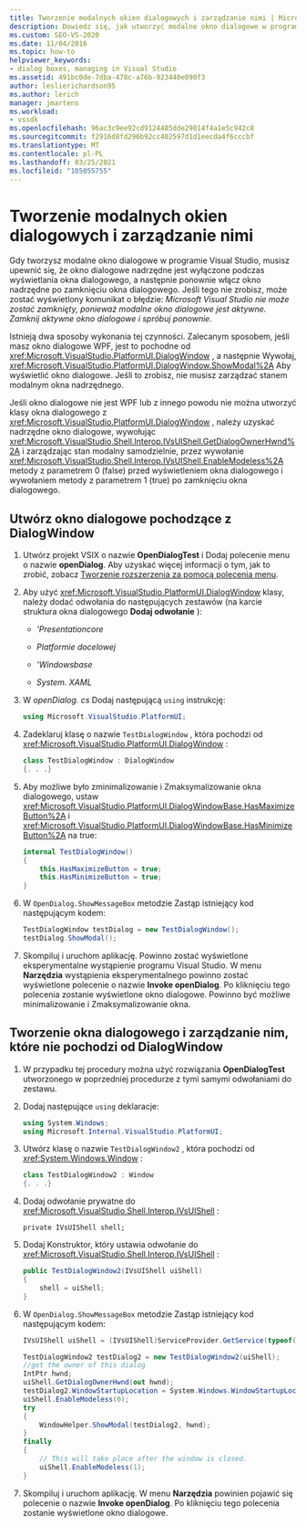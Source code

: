 ```yaml
---
title: Tworzenie modalnych okien dialogowych i zarządzanie nimi | Microsoft Docs
description: Dowiedz się, jak utworzyć modalne okno dialogowe w programie Visual Studio, zarówno przy użyciu DialogWindow, jak i bez użycia DialogWindow.
ms.custom: SEO-VS-2020
ms.date: 11/04/2016
ms.topic: how-to
helpviewer_keywords:
- dialog boxes, managing in Visual Studio
ms.assetid: 491bc0de-7dba-478c-a76b-923440e090f3
author: leslierichardson95
ms.author: lerich
manager: jmartens
ms.workload:
- vssdk
ms.openlocfilehash: 96ac3c9ee92cd9124485dde29814f4a1e5c942c8
ms.sourcegitcommit: f2916d8fd296b92cc402597d1d1eecda4f6cccbf
ms.translationtype: MT
ms.contentlocale: pl-PL
ms.lasthandoff: 03/25/2021
ms.locfileid: "105055755"
---
```

# <a name="create-and-manage-modal-dialog-boxes"></a>Tworzenie modalnych okien dialogowych i zarządzanie nimi
Gdy tworzysz modalne okno dialogowe w programie Visual Studio, musisz upewnić się, że okno dialogowe nadrzędne jest wyłączone podczas wyświetlania okna dialogowego, a następnie ponownie włącz okno nadrzędne po zamknięciu okna dialogowego. Jeśli tego nie zrobisz, może zostać wyświetlony komunikat o błędzie: *Microsoft Visual Studio nie może zostać zamknięty, ponieważ modalne okno dialogowe jest aktywne. Zamknij aktywne okno dialogowe i spróbuj ponownie.*

Istnieją dwa sposoby wykonania tej czynności. Zalecanym sposobem, jeśli masz okno dialogowe WPF, jest to pochodne od <xref:Microsoft.VisualStudio.PlatformUI.DialogWindow> , a następnie Wywołaj, <xref:Microsoft.VisualStudio.PlatformUI.DialogWindow.ShowModal%2A> Aby wyświetlić okno dialogowe. Jeśli to zrobisz, nie musisz zarządzać stanem modalnym okna nadrzędnego.

Jeśli okno dialogowe nie jest WPF lub z innego powodu nie można utworzyć klasy okna dialogowego z <xref:Microsoft.VisualStudio.PlatformUI.DialogWindow> , należy uzyskać nadrzędne okno dialogowe, wywołując <xref:Microsoft.VisualStudio.Shell.Interop.IVsUIShell.GetDialogOwnerHwnd%2A> i zarządzając stan modalny samodzielnie, przez wywołanie <xref:Microsoft.VisualStudio.Shell.Interop.IVsUIShell.EnableModeless%2A> metody z parametrem 0 (false) przed wyświetleniem okna dialogowego i wywołaniem metody z parametrem 1 (true) po zamknięciu okna dialogowego.

## <a name="create-a-dialog-box-derived-from-dialogwindow"></a>Utwórz okno dialogowe pochodzące z DialogWindow

1. Utwórz projekt VSIX o nazwie **OpenDialogTest** i Dodaj polecenie menu o nazwie **openDialog**. Aby uzyskać więcej informacji o tym, jak to zrobić, zobacz [Tworzenie rozszerzenia za pomocą polecenia menu](../extensibility/creating-an-extension-with-a-menu-command.md).

2. Aby użyć <xref:Microsoft.VisualStudio.PlatformUI.DialogWindow> klasy, należy dodać odwołania do następujących zestawów (na karcie struktura okna dialogowego **Dodaj odwołanie** ):

    - *'Presentationcore*

    - *Platformie docelowej*

    - *'Windowsbase*

    - *System. XAML*

3. W *openDialog. cs* Dodaj następującą `using` instrukcję:

    ```csharp
    using Microsoft.VisualStudio.PlatformUI;
    ```

4. Zadeklaruj klasę o nazwie `TestDialogWindow` , która pochodzi od <xref:Microsoft.VisualStudio.PlatformUI.DialogWindow> :

    ```csharp
    class TestDialogWindow : DialogWindow
    {. . .}
    ```

5. Aby możliwe było zminimalizowanie i Zmaksymalizowanie okna dialogowego, ustaw <xref:Microsoft.VisualStudio.PlatformUI.DialogWindowBase.HasMaximizeButton%2A> i <xref:Microsoft.VisualStudio.PlatformUI.DialogWindowBase.HasMinimizeButton%2A> na true:

    ```csharp
    internal TestDialogWindow()
    {
        this.HasMaximizeButton = true;
        this.HasMinimizeButton = true;
    }
    ```

6. W `OpenDialog.ShowMessageBox` metodzie Zastąp istniejący kod następującym kodem:

    ```csharp
    TestDialogWindow testDialog = new TestDialogWindow();
    testDialog.ShowModal();
    ```

7. Skompiluj i uruchom aplikację. Powinno zostać wyświetlone eksperymentalne wystąpienie programu Visual Studio. W menu **Narzędzia** wystąpienia eksperymentalnego powinno zostać wyświetlone polecenie o nazwie **Invoke openDialog**. Po kliknięciu tego polecenia zostanie wyświetlone okno dialogowe. Powinno być możliwe minimalizowanie i Zmaksymalizowanie okna.

## <a name="create-and-manage-a-dialog-box-not-derived-from-dialogwindow"></a>Tworzenie okna dialogowego i zarządzanie nim, które nie pochodzi od DialogWindow

1. W przypadku tej procedury można użyć rozwiązania **OpenDialogTest** utworzonego w poprzedniej procedurze z tymi samymi odwołaniami do zestawu.

2. Dodaj następujące `using` deklaracje:

    ```csharp
    using System.Windows;
    using Microsoft.Internal.VisualStudio.PlatformUI;
    ```

3. Utwórz klasę o nazwie `TestDialogWindow2` , która pochodzi od <xref:System.Windows.Window> :

    ```csharp
    class TestDialogWindow2 : Window
    {. . .}
    ```

4. Dodaj odwołanie prywatne do <xref:Microsoft.VisualStudio.Shell.Interop.IVsUIShell> :

    ```
    private IVsUIShell shell;
    ```

5. Dodaj Konstruktor, który ustawia odwołanie do <xref:Microsoft.VisualStudio.Shell.Interop.IVsUIShell> :

    ```csharp
    public TestDialogWindow2(IVsUIShell uiShell)
    {
        shell = uiShell;
    }
    ```

6. W `OpenDialog.ShowMessageBox` metodzie Zastąp istniejący kod następującym kodem:

    ```csharp
    IVsUIShell uiShell = (IVsUIShell)ServiceProvider.GetService(typeof(SVsUIShell));

    TestDialogWindow2 testDialog2 = new TestDialogWindow2(uiShell);
    //get the owner of this dialog
    IntPtr hwnd;
    uiShell.GetDialogOwnerHwnd(out hwnd);
    testDialog2.WindowStartupLocation = System.Windows.WindowStartupLocation.CenterOwner;
    uiShell.EnableModeless(0);
    try
    {
        WindowHelper.ShowModal(testDialog2, hwnd);
    }
    finally
    {
        // This will take place after the window is closed.
        uiShell.EnableModeless(1);
    }
    ```

7. Skompiluj i uruchom aplikację. W menu **Narzędzia** powinien pojawić się polecenie o nazwie **Invoke openDialog**. Po kliknięciu tego polecenia zostanie wyświetlone okno dialogowe.
